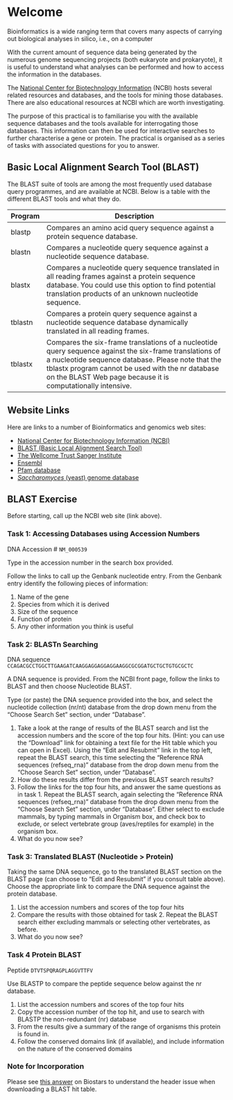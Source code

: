 # Welcome

Bioinformatics is a wide ranging term that covers many aspects of carrying out biological analyses in silico, i.e., on a computer

With the current amount of sequence data being generated by the numerous genome sequencing projects (both eukaryote and prokaryote), it is useful to understand what analyses can be performed and how to access the information in the databases.

The [National Center for Biotechnology Information](http://www.ncbi.nlm.nih.gov/) (NCBI) hosts several related resources and databases, and the tools for mining those databases. There are also educational resources at NCBI which are worth investigating.

The purpose of this practical is to familiarise you with the available sequence databases and the tools available for interrogating those databases. This information can then be used for interactive searches to further characterise a gene or protein. The practical is organised as a series of tasks with associated questions for you to answer.

## Basic Local Alignment Search Tool (BLAST)
The BLAST suite of tools are among the most frequently used database query programmes, and are available at NCBI. Below is a table with the different BLAST tools and what they do.

| Program | Description |
| ------- | ----------- |
| blastp  | Compares an amino acid query sequence against a protein sequence database. |
| blastn  | Compares a nucleotide query sequence against a nucleotide sequence database. |
| blastx  | Compares a nucleotide query sequence translated in all reading frames against a protein sequence database. You could use this option to find potential translation products of an unknown nucleotide sequence. |
| tblastn | Compares a protein query sequence against a nucleotide sequence database dynamically translated in all reading frames. |
| tblastx | Compares the six-frame translations of a nucleotide query sequence against the six-frame translations of a nucleotide sequence database. Please note that the tblastx program cannot be used with the nr database on the BLAST Web page because it is computationally intensive. |

## Website Links
Here are links to a number of Bioinformatics and genomics web sites:

* [National Center for Biotechnology Information (NCBI)](http://www.ncbi.nlm.nih.gov/)
* [BLAST (Basic Local Alignment Search Tool)](http://www.ncbi.nlm.nih.gov/BLAST/)
* [The Wellcome Trust Sanger Institute](http://www.sanger.ac.uk/)
* [Ensembl](http://www.ensembl.org)
* [Pfam database](http://pfam.sanger.ac.uk/)
* [_Saccharomyces_ (yeast) genome database](http://genome-www.stanford.edu/Saccharomyces/)

## BLAST Exercise

Before starting, call up the NCBI web site (link above).

### Task 1: Accessing Databases using Accession Numbers

DNA Accession # ```NM_000539```

Type in the accession number in the search box provided.

Follow the links to call up the Genbank nucleotide entry. From the Genbank entry identify the following pieces of information:

1. Name of the gene
2. Species from which it is derived
3. Size of the sequence
4. Function of protein
5. Any other information you think is useful

### Task 2: BLASTn Searching
DNA sequence ```CCAGACGCCTGGCTTGAAGATCAAGGAGGAGGAGGAAGGCGCGGATGCTGCTGTGCGCTC```

A DNA sequence is provided. From the NCBI front page, follow the links to BLAST and then choose Nucleotide BLAST.

Type (or paste) the DNA sequence provided into the box, and select the nucleotide collection (nr/nt) database from the drop down menu from the “Choose Search Set” section, under “Database”.

1. Take a look at the range of results of the BLAST search and list the accession numbers and the score of the top four hits. (Hint: you can use the “Download” link for obtaining a text file for the Hit table which you can open in Excel). Using the “Edit and Resubmit” link in the top left, repeat the BLAST search, this time selecting the “Reference RNA sequences (refseq_rna)” database from the drop down menu from the “Choose Search Set” section, under “Database”.
2. How do these results differ from the previous BLAST search results?
3. Follow the links for the top four hits, and answer the same questions as in task 1. Repeat the BLAST search, again selecting the “Reference RNA sequences (refseq_rna)” database from the drop down menu from the “Choose Search Set” section, under “Database”. Either select to exclude mammals, by typing mammals in Organism box, and check box to exclude, or select vertebrate group (aves/reptiles for example) in the organism box.
4.	What do you now see?

### Task 3: Translated BLAST (Nucleotide > Protein)
Taking the same DNA sequence, go to the translated BLAST section on the BLAST page (can choose to “Edit and Resubmit” if you consult table above). Choose the appropriate link to compare the DNA sequence against the protein database.

1. List the accession numbers and scores of the top four hits
2. Compare the results with those obtained for task 2. Repeat the BLAST search either excluding mammals or selecting other vertebrates, as before.
3. What do you now see?

### Task 4 Protein BLAST
Peptide ```DTVTSPQRAGPLAGGVTTFV```

Use BLASTP to compare the peptide sequence below against the nr database.

1. List the accession numbers and scores of the top four hits
2. Copy the accession number of the top hit, and use to search with BLASTP the non-redundant (nr) database
3. From the results give a summary of the range of organisms this protein is found in.
4. Follow the conserved domains link (if available), and include information on the nature of the conserved domains

### Note for Incorporation
Please see [this answer](https://www.biostars.org/p/275241/) on Biostars to understand the header issue when downloading a BLAST hit table.
